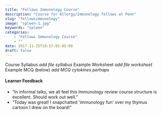 ```yaml
---
title: "Fellows Immunology Course"
description: "Course for Allergy/Immunology fellows at Penn"
slug: "fellowsimmunology"
image: "spleen-1.jpg"
keywords: "spleen"
categories:
    - "Fellows Immunology Course"
    - ""
date: 2017-11-25T19:57:03-05:00
draft: false
---
```


Course Syllabus *add file syllabus*
Example Worksheet *add file worksheet*
Example MCQ (below)
*add MCQ cytokines perhaps*

#### Learner Feedback

* “In informal talks, we all feel this Immunology review course structure is excellent. Should work out well.”
* “Today was great! I snapchatted 'immunology fun' over my thymus cartoon I drew on the board!"
